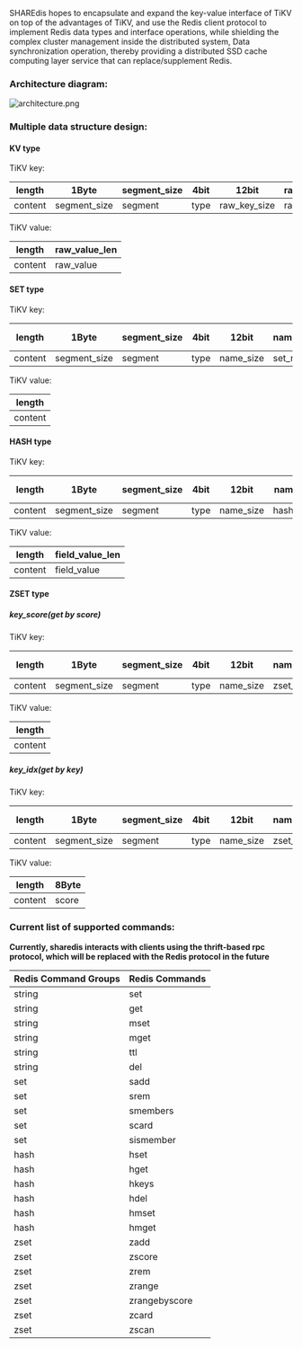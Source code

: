 SHAREdis hopes to encapsulate and expand the key-value interface of TiKV on top of the advantages of TiKV, and use the Redis client protocol to implement Redis data types and interface operations, while shielding the complex cluster management inside the distributed system, Data synchronization operation, thereby providing a distributed SSD cache computing layer service that can replace/supplement Redis.

### Architecture diagram:

![architecture.png](https://user-images.githubusercontent.com/4768595/150509595-896bd7e2-da34-4663-9f0c-b5ceb5e1f436.png "architecture")

### Multiple data structure design:
#### KV type
TiKV key:

| length | 1Byte | segment_size | 4bit | 12bit | raw_key_size |
| ------- | ------- | ------- | ------- | ------- | ------- |
| content | segment_size | segment | type | raw_key_size | raw_key |

TiKV value:

| length | raw_value_len |
| ------- | ------- |
| content | raw_value |

#### SET type
TiKV key:

| length | 1Byte | segment_size | 4bit | 12bit | name_size | all_key_size - before |
| ------- | ------- | ------- | ------- | ------- | ------- | ------- |
| content | segment_size | segment | type | name_size | set_name | member |

TiKV value:

| length |
| ------- |
| content |

#### HASH type
TiKV key:

| length | 1Byte | segment_size | 4bit | 12bit | name_size | all_key_size - before |
| ------- | ------- | ------- | ------- | ------- | ------- | ------- |
| content | segment_size | segment | type | name_size | hash_name | field |

TiKV value:

| length | field_value_len |
| ------- | ------- |
| content | field_value |

#### ZSET type
##### key_score(get by score)
TiKV key:

| length | 1Byte | segment_size | 4bit | 12bit | name_size | 8Byte | all_key_size - before |
| ------- | ------- | ------- | ------- | ------- | ------- | ------- | ------- |
| content | segment_size | segment | type | name_size | zset_name | score | member |

TiKV value:

| length |
| ------- |
| content |

##### key_idx(get by key)
TiKV key:

| length | 1Byte | segment_size | 4bit | 12bit | name_size | all_key_size - before |
| ------- | ------- | ------- | ------- | ------- | ------- | ------- |
| content | segment_size | segment | type | name_size | zset_name | member |

TiKV value:

| length | 8Byte |
| ------- | ------- |
| content | score |

### Current list of supported commands:
**Currently, sharedis interacts with clients using the thrift-based rpc protocol, which will be replaced with the Redis protocol in the future**

| Redis Command Groups | Redis Commands |
| ------- | ------- |
| string | set |
| string | get |
| string | mset |
| string | mget |
| string | ttl |
| string | del |
| set | sadd |
| set | srem |
| set | smembers |
| set | scard |
| set | sismember |
| hash | hset |
| hash | hget |
| hash | hkeys |
| hash | hdel |
| hash | hmset |
| hash | hmget |
| zset | zadd |
| zset | zscore |
| zset | zrem |
| zset | zrange |
| zset | zrangebyscore |
| zset | zcard |
| zset | zscan |

